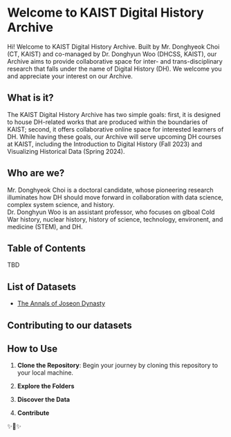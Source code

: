 # Welcome to KAIST Digital History Archive

<!-- 환영사 만들기 -->
Hi! Welcome to KAIST Digital History Archive. Built by Mr. Donghyeok Choi (CT, KAIST) and co-managed by Dr. Donghyun Woo (DHCSS, KAIST), our Archive aims to provide collaborative space for inter- and trans-disciplinary research that falls under the name of Digital History (DH). We welcome you and appreciate your interest on our Archive.

## What is it?

<!-- About 만들기 -->
<!-- 이 저장소의 목적, 만든 계기, 등등 -->

The KAIST Digital History Archive has two simple goals: first, it is designed to house DH-related works that are produced within the boundaries of KAIST; second, it offers collaborative online space for interested learners of DH. While having these goals, our Archive will serve upcoming DH courses at KAIST, including the Introduction to Digital History (Fall 2023) and Visualizing Historical Data (Spring 2024).

## Who are we?

Mr. Donghyeok Choi is a doctoral candidate, whose pioneering research illuminates how DH should move forward in collaboration with data science, complex system science, and history.   
Dr. Donghyun Woo is an assistant professor, who focuses on glboal Cold War history, nuclear history, history of science, technology, environent, and medicine (STEM), and DH.

## Table of Contents
<!-- 목차 만들기 -->
TBD

## List of Datasets
 - [The Annals of Joseon Dynasty](./data/01ajd/README.md)

## Contributing to our datasets
<!-- 이 저장소에 기여하는 방법 -->

## How to Use
1. **Clone the Repository**: Begin your journey by cloning this repository to your local machine.

2. **Explore the Folders**

3. **Discover the Data**

4. **Contribute**

✨🌟✨
